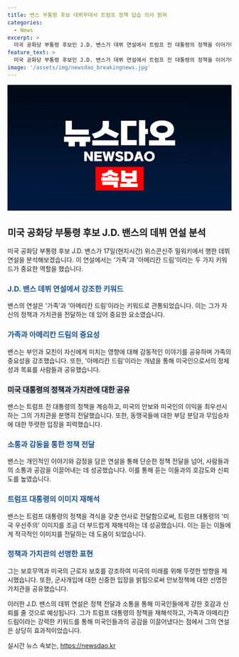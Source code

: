 ```yaml
---
title: 밴스 부통령 후보 데뷔무대서 트럼프 정책 답습 의사 밝혀
categories:
  - News
excerpt: >
  미국 공화당 부통령 후보인 J.D. 밴스가 데뷔 연설에서 트럼프 전 대통령의 정책을 이어가며 동맹국들에 대한 무임승차를 거부하고 미국의 국방 예산 증액을 요구한 것이 주목받았다. 또한, 밴스는 부통령 후보로 발탁된 것에 대한 찬사를 보내며 가족과 아메리칸드림을 강조하며 감동적인 이야기를 전했다. 트럼프 전 대통령의 미국 우선주의를 담백하게 전달한 밴스의 연설은 이목을 끌었다.
feature_text: >
  미국 공화당 부통령 후보인 J.D. 밴스가 데뷔 연설에서 트럼프 전 대통령의 정책을 이어가며 동맹국들에 대한 무임승차를 거부하고 미국의 국방 예산 증액을 요구한 것이 주목받았다. 또한, 밴스는 부통령 후보로 발탁된 것에 대한 찬사를 보내며 가족과 아메리칸드림을 강조하며 감동적인 이야기를 전했다. 트럼프 전 대통령의 미국 우선주의를 담백하게 전달한 밴스의 연설은 이목을 끌었다.
image: '/assets/img/newsdao_breakingnews.jpg'
---
```


<p><img src="/assets/img/newsdao_breakingnews.jpg" alt="flaretime 속보" /></p>

<h2 data-ke-size="size26">미국 공화당 부통령 후보 J.D. 밴스의 데뷔 연설 분석</h2>

<p data-ke-size="size16">미국 공화당 부통령 후보 J.D. 밴스가 17일(현지시간) 위스콘신주 밀워키에서 행한 데뷔 연설을 분석해보겠습니다. 이 연설에서는 '가족'과 '아메리칸 드림'이라는 두 가지 키워드가 중요한 역할을 했습니다.</p>

<h3><b><span style="color: #1a5490;">J.D. 밴스 데뷔 연설에서 강조한 키워드</span></b></h3>

<p data-ke-size="size16">밴스의 연설은 '가족'과 '아메리칸 드림'이라는 키워드로 관통되었습니다. 이는 그가 자신의 정책과 가치관을 전달하는 데 있어 중요한 요소였습니다.</p>

<h3><b><span style="color: #1a5490;">가족과 아메리칸 드림의 중요성</span></b></h3>

<p data-ke-size="size16">밴스는 부인과 모친이 자신에게 미치는 영향에 대해 감동적인 이야기를 공유하며 가족의 중요성을 강조했습니다. 또한, '아메리칸 드림'이라는 개념을 통해 미국인으로서의 정체성과 목표를 사람들과 공유했습니다.</p>

<h3><b><span style="background-color: #21538527;">미국 대통령의 정책과 가치관에 대한 공유</span></b></h3>

<p data-ke-size="size16">밴스는 트럼프 전 대통령의 정책을 계승하고, 미국의 안보와 미국인의 이익을 최우선시하는 그의 가치관을 분명히 전달했습니다. 또한, 동맹국들에 대한 부담 분담과 무임승차에 대한 뚜렷한 입장을 피력했습니다.</p>

<h3><b><span style="color: #1a5490;">소통과 감동을 통한 정책 전달</span></b></h3>

<p data-ke-size="size16">밴스는 개인적인 이야기와 감정을 담은 연설을 통해 단순한 정책 전달을 넘어, 사람들과의 소통과 공감을 이끌어내는 데 성공했습니다. 이를 통해 듣는 이들과의 호감도와 신뢰도를 높였습니다.</p>

<h3><b><span style="color: #1a5490;">트럼프 대통령의 이미지 재해석</span></b></h3>

<p data-ke-size="size16">밴스는 트럼프 대통령의 정책을 격식을 갖춘 언사로 전달함으로써, 트럼프 대통령의 '미국 우선주의' 이미지를 조금 더 부드럽게 재해석하는 데 성공했습니다. 이는 듣는 이들에게 적극적인 이미지를 전달하는 데 도움이 되었습니다.</p>

<h3><b><span style="color: #1a5490;">정책과 가치관의 선명한 표현</span></b></h3>

<p data-ke-size="size16">그는 보호무역과 미국의 근로자 보호를 강조하여 미국의 미래를 위해 뚜렷한 방향을 제시했습니다. 또한, 군사개입에 대한 신중한 입장을 밝힘으로써 안보정책에 대한 선명한 가치관을 공유했습니다.</p>

<p>이러한 J.D. 밴스의 데뷔 연설은 정책 전달과 소통을 통해 미국인들에게 강한 호감과 신뢰를 줄 것으로 예상됩니다. 그가 트럼프 대통령의 정책을 재해석하고, 가족과 아메리칸 드림이라는 강력한 키워드를 통해 미국인들과의 공감을 이끌어냈다는 점에서 그의 연설은 상당히 효과적이었습니다.</p>
실시간 뉴스 속보는, <a href="https://newsdao.kr" rel="dofollow">https://newsdao.kr</a>


